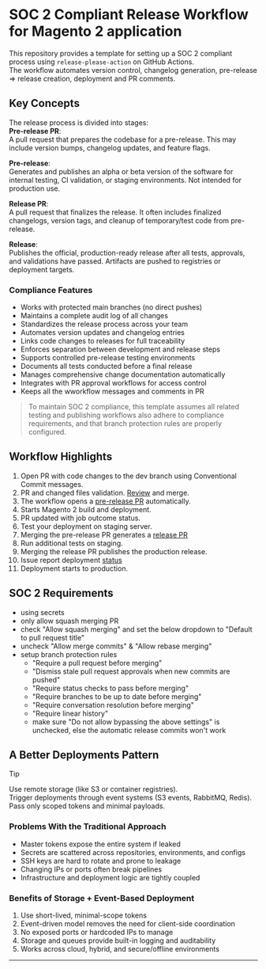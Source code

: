 # SOC 2 Compliant Release Workflow for Magento 2 application

This repository provides a template for setting up a SOC 2 compliant process using `release-please-action` on GitHub Actions.  
The workflow automates version control, changelog generation, pre-release => release creation, deployment and PR comments.

## Key Concepts

The release process is divided into stages:  
**Pre-release PR**:  
A pull request that prepares the codebase for a pre-release. This may include version bumps, changelog updates, and feature flags.  

**Pre-release**:  
Generates and publishes an alpha or beta version of the software for internal testing, CI validation, or staging environments. Not intended for production use.  

**Release PR**:  
A pull request that finalizes the release. It often includes finalized changelogs, version tags, and cleanup of temporary/test code from pre-release.  

**Release**:  
Publishes the official, production-ready release after all tests, approvals, and validations have passed. Artifacts are pushed to registries or deployment targets.  
  
### Compliance Features

- Works with protected main branches (no direct pushes)
- Maintains a complete audit log of all changes
- Standardizes the release process across your team
- Automates version updates and changelog entries
- Links code changes to releases for full traceability
- Enforces separation between development and release steps
- Supports controlled pre-release testing environments
- Documents all tests conducted before a final release
- Manages comprehensive change documentation automatically
- Integrates with PR approval workflows for access control
- Keeps all the wworkflow messages and comments in PR
> To maintain SOC 2 compliance, this template assumes all related testing and publishing workflows also adhere to compliance requirements, and that branch protection rules are properly configured.

## Workflow Highlights

1. Open PR with code changes to the dev branch using Conventional Commit messages.
2. PR and changed files validation. [Review](https://github.com/magenx/Magento-2-deployment-pipeline/pull/215) and merge.
3. The workflow opens a [pre-release PR](https://github.com/magenx/Magento-2-deployment-pipeline/pull/270) automatically.
4. Starts Magento 2 build and deployment.
5. PR updated with job outcome status.
6. Test your deployment on staging server.
7. Merging the pre-release PR generates a [release PR](https://github.com/magenx/Magento-2-deployment-pipeline/pull/271)
8. Run additional tests on staging.
9. Merging the release PR publishes the production release.
10. Issue report deployment [status](https://github.com/magenx/Magento-2-deployment-pipeline/issues/272)
11. Deployment starts to production.

## SOC 2 Requirements

- using secrets
- only allow squash merging PR
- check "Allow squash merging" and set the below dropdown to "Default to pull request title"
- uncheck "Allow merge commits" & "Allow rebase merging"
- setup branch protection rules
  - "Require a pull request before merging"
  - "Dismiss stale pull request approvals when new commits are pushed"
  - "Require status checks to pass before merging"
  - "Require branches to be up to date before merging"
  - "Require conversation resolution before merging"
  - "Require linear history"
  - make sure "Do not allow bypassing the above settings" is unchecked, else the automatic release commits won't work

  
## A Better Deployments Pattern  
> [!TIP]
> Use remote storage (like S3 or container registries).  
> Trigger deployments through event systems (S3 events, RabbitMQ, Redis).  
> Pass only scoped tokens and minimal payloads.  
  
### Problems With the Traditional Approach  
- Master tokens expose the entire system if leaked  
- Secrets are scattered across repositories, environments, and configs  
- SSH keys are hard to rotate and prone to leakage  
- Changing IPs or ports often break pipelines  
- Infrastructure and deployment logic are tightly coupled  
  
### Benefits of Storage + Event-Based Deployment  
1. Use short-lived, minimal-scope tokens  
2. Event-driven model removes the need for client-side coordination  
3. No exposed ports or hardcoded IPs to manage  
4. Storage and queues provide built-in logging and auditability  
5. Works across cloud, hybrid, and secure/offline environments  




---

